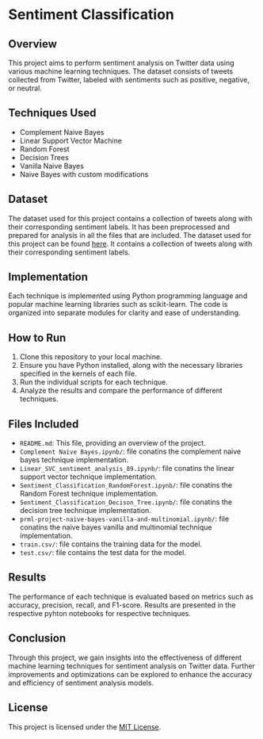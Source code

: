 # Sentiment Classification

## Overview
This project aims to perform sentiment analysis on Twitter data using various machine learning techniques. The dataset consists of tweets collected from Twitter, labeled with sentiments such as positive, negative, or neutral. 

## Techniques Used
- Complement Naive Bayes
- Linear Support Vector Machine
- Random Forest
- Decision Trees
- Vanilla Naive Bayes
- Naive Bayes with custom modifications

## Dataset
The dataset used for this project contains a collection of tweets along with their corresponding sentiment labels. It has been preprocessed and prepared for analysis in all the files that are included.
The dataset used for this project can be found [here](https://www.kaggle.com/datasets/abhi8923shriv/sentiment-analysis-dataset). It contains a collection of tweets along with their corresponding sentiment labels.

## Implementation
Each technique is implemented using Python programming language and popular machine learning libraries such as scikit-learn. The code is organized into separate modules for clarity and ease of understanding.

## How to Run
1. Clone this repository to your local machine.
2. Ensure you have Python installed, along with the necessary libraries specified in the kernels of each file.
3. Run the individual scripts for each technique.
4. Analyze the results and compare the performance of different techniques.

## Files Included
- `README.md`: This file, providing an overview of the project.
- `Complement Naive Bayes.ipynb/`: file conatins the complement naive bayes technique implementation.
- `Linear_SVC_sentiment_analysis_89.ipynb/`: file conatins the linear support vector technique implementation.
- `Sentiment_Classification_RandomForest.ipynb/`: file conatins the Random Forest technique implementation.
- `Sentiment_Classification_Decison_Tree.ipynb/`: file conatins the decision tree technique implementation.
- `prml-project-naive-bayes-vanilla-and-multinomial.ipynb/`: file conatins the naive bayes vanilla and multinomial technique implementation.
- `train.csv/`: file contains the training data for the model.
- `test.csv/`: file contains the test data for the model.


## Results
The performance of each technique is evaluated based on metrics such as accuracy, precision, recall, and F1-score. Results are presented in the respective pyhton notebooks for respective techniques.

## Conclusion
Through this project, we gain insights into the effectiveness of different machine learning techniques for sentiment analysis on Twitter data. Further improvements and optimizations can be explored to enhance the accuracy and efficiency of sentiment analysis models.

## License
This project is licensed under the [MIT License](LICENSE).
